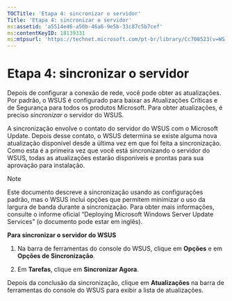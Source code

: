 ```yaml
---
TOCTitle: 'Etapa 4: sincronizar o servidor'
Title: 'Etapa 4: sincronizar o servidor'
ms:assetid: 'a5514e46-a50b-46a6-9e5b-33c87c5b7cef'
ms:contentKeyID: 18139331
ms:mtpsurl: 'https://technet.microsoft.com/pt-br/library/Cc708523(v=WS.10)'
---
```


Etapa 4: sincronizar o servidor
===============================

Depois de configurar a conexão de rede, você pode obter as atualizações. Por padrão, o WSUS é configurado para baixar as Atualizações Críticas e de Segurança para todos os produtos Microsoft. Para obter atualizações, é preciso *sincronizar* o servidor do WSUS.

A sincronização envolve o contato do servidor do WSUS com o Microsoft Update. Depois desse contato, o WSUS determina se existe alguma nova atualização disponível desde a última vez em que foi feita a sincronização. Como esta é a primeira vez que você está sincronizando o servidor do WSUS, todas as atualizações estarão disponíveis e prontas para sua aprovação para instalação.

> [!NOTE]  
> Este documento descreve a sincronização usando as configurações padrão, mas o WSUS inclui opções que permitem minimizar o uso da largura de banda durante a sincronização. Para obter mais informações, consulte o informe oficial “Deploying Microsoft Windows Server Update Services” (o documento pode estar em inglês). 

**Para sincronizar o servidor do WSUS**
1.  Na barra de ferramentas do console do WSUS, clique em **Opções** e em **Opções de Sincronização**.

2.  Em **Tarefas**, clique em **Sincronizar Agora**.

Depois da conclusão da sincronização, clique em **Atualizações** na barra de ferramentas do console do WSUS para exibir a lista de atualizações.
